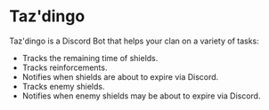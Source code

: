 Taz'dingo
=========

Taz'dingo is a Discord Bot that helps your clan on a variety of tasks:

* Tracks the remaining time of shields.
* Tracks reinforcements.
* Notifies when shields are about to expire via Discord.
* Tracks enemy shields.
* Notifies when enemy shields may be about to expire via Discord.
